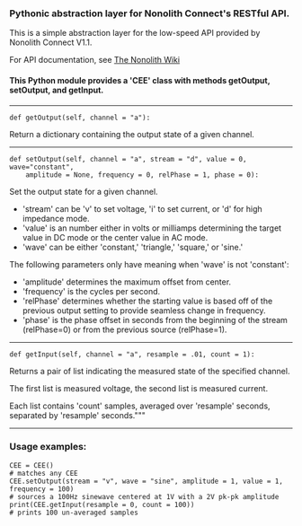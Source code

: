 ### Pythonic abstraction layer for Nonolith Connect's RESTful API.

This is a simple abstraction layer for the low-speed API provided by Nonolith Connect V1.1.

For API documentation, see [The Nonolith Wiki](http://wiki.nonolithlabs.com/cee/Simple_REST_API_V1/)

#### This Python module provides a 'CEE' class with methods getOutput, setOutput, and getInput. 

-----

	def getOutput(self, channel = "a"):

Return a dictionary containing the output state of a given channel.

----

	def setOutput(self, channel = "a", stream = "d", value = 0, wave="constant", 
		amplitude = None, frequency = 0, relPhase = 1, phase = 0):
	
Set the output state for a given channel.

* 'stream' can be 'v' to set voltage, 'i' to set current, or 'd' for high impedance mode.
* 'value' is an number either in volts or milliamps determining the target value in DC mode or the center value in AC mode.
* 'wave' can be either 'constant,' 'triangle,' 'square,' or 'sine.'

The following parameters only have meaning when 'wave' is not 'constant':

* 'amplitude' determines the maximum offset from center.
* 'frequency' is the cycles per second.
* 'relPhase' determines whether the starting value is based off of the previous output setting to provide seamless change in frequency.
* 'phase' is the phase offset in seconds from the beginning of the stream (relPhase=0) or from the previous source (relPhase=1).

-----

	def getInput(self, channel = "a", resample = .01, count = 1):

Returns a pair of list indicating the measured state of the specified channel.

The first list is measured voltage, the second list is measured current.

Each list contains 'count' samples, averaged over 'resample' seconds, separated by 'resample' seconds."""

-----

### Usage examples:

	CEE = CEE()
	# matches any CEE
	CEE.setOutput(stream = "v", wave = "sine", amplitude = 1, value = 1, frequency = 100)
	# sources a 100Hz sinewave centered at 1V with a 2V pk-pk amplitude
	print(CEE.getInput(resample = 0, count = 100))
	# prints 100 un-averaged samples
